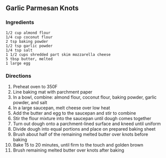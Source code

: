 Garlic Parmesan Knots
---------------------

### Ingredients

    1/2 cup almond flour
    1/4 cup coconut flour
    2 tsp baking powder
    1/2 tsp garlic powder
    1/4 tsp salt
    1 1/2 cups shredded part skim mozzarella cheese
    5 tbsp butter, melted
    1 large egg

### Directions

1. Preheat oven to 350F
2. Line baking mat with parchment paper
3. In a bowl, combine: almond flour, coconut flour, baking powder, garlic
   powder, and salt
4. In a large saucepan, melt cheese over low heat
5. Add the butter and egg to the saucepan and stir to combine
6. Stir the flour mixture into the saucepan until dough comes together
7. Turn out dough onto a parchment-lined surface and kneed until uniform
8. Divide dough into equal portions and place on prepared baking sheet
9. Brush about half of the remaining melted butter over knots before baking
10. Bake 15 to 20 minutes, until firm to the touch and golden brown
11. Brush remaining melted butter over knots after baking
